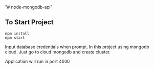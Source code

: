 "# node-mongodb-api" 
## To Start Project
```
npm install
npm start
```
Input database credentials when prompt. In this project using mongodb cloud. Just go to cloud mongodb and create cluster. 

Application will run in port 4000
